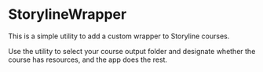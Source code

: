 # StorylineWrapper
This is a simple utility to add a custom wrapper to Storyline courses.

Use the utility to select your course output folder and designate whether the course has resources, and the app does the rest.
